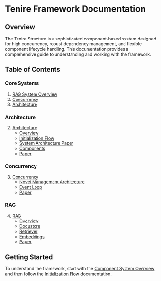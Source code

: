 # Tenire Framework Documentation

## Overview
The Tenire Structure is a sophisticated component-based system designed for high concurrency, robust dependency management, and flexible component lifecycle handling. This documentation provides a comprehensive guide to understanding and working with the framework.

## Table of Contents

### Core Systems
1. [RAG System Overview](rag/overview.md)
2. [Concurrency](concurrency/system_architecture.md)
3. [Architecture](architecture/system_architecture.md)

### Architecture
2. [Architecture](architecture/)
   - [Overview](architecture/overview.md)
   - [Initialization Flow](architecture/initialization/flow.md)
   - [System Architecture Paper](architecture/system_architecture_paper.md)
   - [Components](architecture/components/overview.md)
   - [Paper](architecture/system_architecture_paper.md)

### Concurrency
3. [Concurrency](concurrency/)
   - [Novel Management Architecture](concurrency/system_architecture.md)
   - [Event Loop](concurrency/event_loop.md)
   - [Paper](concurrency/concurrency.md)

### RAG
4. [RAG](rag/)
   - [Overview](rag/overview.md)
   - [Docustore](rag/pipeline/docustore.md)
   - [Retriever](rag/pipeline/retriever.md)
   - [Embeddings](rag/pipeline/embeddings.md)
   - [Paper](rag/rag_paper.md)

## Getting Started
To understand the framework, start with the [Component System Overview](architecture/components/overview.md) and then follow the [Initialization Flow](architecture/initialization/flow.md) documentation.
